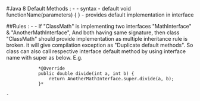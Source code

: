 #Java 8 Default Methods : - 
	- syntax - default void functionName(parameters) { }
	- provides default implementation in interface
	
##Rules : -
	- If "ClassMath" is implementing two interfaces "MathInterface" & "AnotherMathInterface", And both having same signature, then class "ClassMath" should provide implementation as multiple inheritance rule is broken. it will give compilation exception as "Duplicate default methods". So class can also call respective interface default method by using interface name with super as below.
		E.g. 
```		
			*@Override
			public double divide(int a, int b) {
				return AnotherMathInterface.super.divide(a, b);
			}*
```			
	- 
